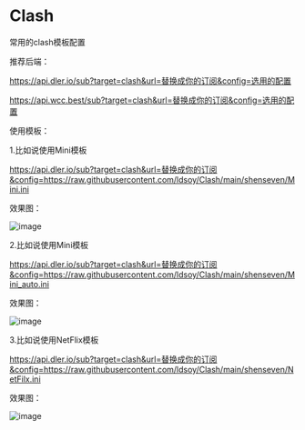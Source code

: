 # Clash
常用的clash模板配置

推荐后端：

https://api.dler.io/sub?target=clash&url=替换成你的订阅&config=选用的配置

https://api.wcc.best/sub?target=clash&url=替换成你的订阅&config=选用的配置

使用模板：

1.比如说使用Mini模板

https://api.dler.io/sub?target=clash&url=替换成你的订阅&config=https://raw.githubusercontent.com/ldsoy/Clash/main/shenseven/Mini.ini

效果图：

![image](https://user-images.githubusercontent.com/67219859/177072619-7f1ed3f1-3224-4778-be01-3c0d4cb9f547.png=50%x50%)


2.比如说使用Mini模板

https://api.dler.io/sub?target=clash&url=替换成你的订阅&config=https://raw.githubusercontent.com/ldsoy/Clash/main/shenseven/Mini_auto.ini

效果图：

![image](https://user-images.githubusercontent.com/67219859/177072671-a466f0e2-42c6-423c-9f7c-487bbff63a06.png)


3.比如说使用NetFlix模板

https://api.dler.io/sub?target=clash&url=替换成你的订阅&config=https://raw.githubusercontent.com/ldsoy/Clash/main/shenseven/NetFilx.ini

效果图：

![image](https://user-images.githubusercontent.com/67219859/177072920-9e544709-4ed8-44fa-9958-7b525dec351c.png)


